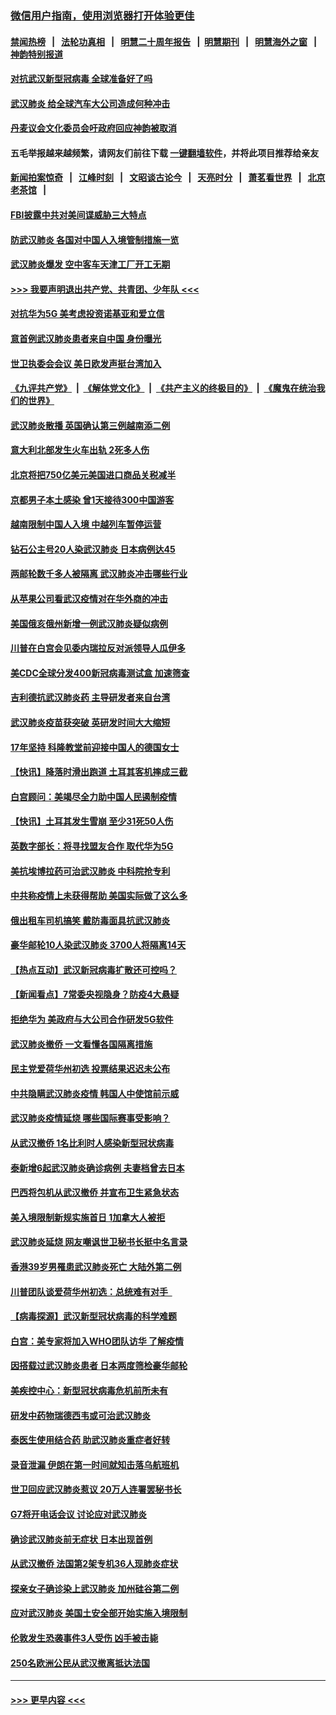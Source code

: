### [微信用户指南，使用浏览器打开体验更佳](https://github.com/gfw-breaker/banned-news1/blob/master/indexes/wechat-guide.md?t=0)
#### [禁闻热榜](热点新闻.md?t=0)  &nbsp;&nbsp;|&nbsp;&nbsp; [法轮功真相](https://github.com/gfw-breaker/truth/blob/master/README.md?t=0) &nbsp;&nbsp;|&nbsp;&nbsp; [明慧二十周年报告](https://github.com/gfw-breaker/mh-reports/blob/master/README.md?t=0) &nbsp;&nbsp;|&nbsp;&nbsp;[明慧期刊](https://github.com/gfw-breaker/mh-qikan) &nbsp;&nbsp;|&nbsp;&nbsp; [明慧海外之窗](https://github.com/gfw-breaker/mh-news/blob/master/README.md?t=0) &nbsp;&nbsp;|&nbsp;&nbsp; [神韵特别报道](https://github.com/gfw-breaker/mh-news/blob/master/shenyun.md?t=0)
#### [对抗武汉新型冠病毒 全球准备好了吗](../pages/nsc418/n11850142.md?t=02071002) 
#### [武汉肺炎 给全球汽车大公司造成何种冲击](../pages/nsc418/n11850056.md?t=02071002) 
#### [丹麦议会文化委员会吁政府回应神韵被取消](../pages/nsc418/n11849312.md?t=02071002) 
#### 五毛举报越来越频繁，请网友们前往下载 [一键翻墙软件](https://github.com/gfw-breaker/ssr-accounts)，并将此项目推荐给亲友
#### [新闻拍案惊奇](https://github.com/gfw-breaker/banned-news1/blob/master/pages/link4.md) &nbsp;&nbsp;|&nbsp;&nbsp; [江峰时刻](https://github.com/gfw-breaker/banned-news1/blob/master/pages/link4.md) &nbsp;&nbsp;|&nbsp;&nbsp; [文昭谈古论今](https://github.com/gfw-breaker/banned-news1/blob/master/pages/link4.md) &nbsp;&nbsp;|&nbsp;&nbsp; [天亮时分](https://github.com/gfw-breaker/banned-news1/blob/master/pages/link4.md) &nbsp;&nbsp;|&nbsp;&nbsp; [萧茗看世界](https://github.com/gfw-breaker/banned-news1/blob/master/pages/link4.md) &nbsp;&nbsp;|&nbsp;&nbsp; [北京老茶馆](https://github.com/gfw-breaker/banned-news1/blob/master/pages/link4.md) &nbsp;&nbsp;|&nbsp;&nbsp; 
#### [FBI披露中共对美间谍威胁三大特点](../pages/nsc418/n11849700.md?t=02071002) 
#### [防武汉肺炎 各国对中国人入境管制措施一览](../pages/nsc418/n11838726.md?t=02071002) 
#### [武汉肺炎爆发 空中客车天津工厂开工无期](../pages/nsc418/n11849634.md?t=02071002) 
#### [>>> 我要声明退出共产党、共青团、少年队 <<<](https://github.com/begood0513/goodnews/blob/master/quit/letter.md) 
#### [对抗华为5G 美考虑投资诺基亚和爱立信](../pages/nsc418/n11849510.md?t=02071002) 
#### [意首例武汉肺炎患者来自中国 身份曝光](../pages/nsc418/n11849454.md?t=02071002) 
#### [世卫执委会会议 美日欧发声挺台湾加入](../pages/nsc418/n11849433.md?t=02071002) 
#### [《九评共产党》](https://github.com/begood0513/9ping.md/blob/master/README.md) &nbsp;|&nbsp; [《解体党文化》](../../../../jtdwh.md/blob/master/README.md)  &nbsp;|&nbsp; [《共产主义的终极目的》](../../../../gczydzjmd.md/blob/master/README.md) &nbsp;|&nbsp; [《魔鬼在统治我们的世界》](../../../../mgztzwmdsj.md/blob/master/README.md) 
#### [武汉肺炎散播 英国确认第三例越南添二例](../pages/nsc418/n11849439.md?t=02071002) 
#### [意大利北部发生火车出轨 2死多人伤](../pages/nsc418/n11848999.md?t=02071002) 
#### [北京将把750亿美元美国进口商品关税减半](../pages/nsc418/n11848896.md?t=02071002) 
#### [京都男子本土感染 曾1天接待300中国游客](../pages/nsc418/n11848641.md?t=02071002) 
#### [越南限制中国人入境 中越列车暂停运营](../pages/nsc418/n11847844.md?t=02071002) 
#### [钻石公主号20人染武汉肺炎 日本病例达45](../pages/nsc418/n11847823.md?t=02071002) 
#### [两邮轮数千多人被隔离 武汉肺炎冲击哪些行业](../pages/nsc418/n11847456.md?t=02071002) 
#### [从苹果公司看武汉疫情对在华外商的冲击](../pages/nsc418/n11847586.md?t=02071002) 
#### [美国俄亥俄州新增一例武汉肺炎疑似病例](../pages/nsc418/n11847714.md?t=02071002) 
#### [川普在白宫会见委内瑞拉反对派领导人瓜伊多](../pages/nsc418/n11847391.md?t=02071002) 
#### [美CDC全球分发400新冠病毒测试盒 加速筛查](../pages/nsc418/n11847260.md?t=02071002) 
#### [吉利德抗武汉肺炎药 主导研发者来自台湾](../pages/nsc418/n11847064.md?t=02071002) 
#### [武汉肺炎疫苗获突破 英研发时间大大缩短](../pages/nsc418/n11846915.md?t=02071002) 
#### [17年坚持 科隆教堂前迎接中国人的德国女士](../pages/nsc418/n11846781.md?t=02071002) 
#### [【快讯】降落时滑出跑道 土耳其客机摔成三截](../pages/nsc418/n11847021.md?t=02071002) 
#### [白宫顾问：美竭尽全力助中国人民遏制疫情](../pages/nsc418/n11846756.md?t=02071002) 
#### [【快讯】土耳其发生雪崩 至少31死50人伤](../pages/nsc418/n11846680.md?t=02071002) 
#### [英数字部长：将寻找盟友合作 取代华为5G](../pages/nsc418/n11846485.md?t=02071002) 
#### [美抗埃博拉药可治武汉肺炎 中科院抢专利](../pages/nsc418/n11846409.md?t=02071002) 
#### [中共称疫情上未获得帮助 美国实际做了这么多](../pages/nsc418/n11846008.md?t=02071002) 
#### [俄出租车司机搞笑 戴防毒面具抗武汉肺炎](../pages/nsc418/n11845703.md?t=02071002) 
#### [豪华邮轮10人染武汉肺炎 3700人将隔离14天](../pages/nsc418/n11845543.md?t=02071002) 
#### [【热点互动】武汉新冠病毒扩散还可控吗？](../pages/nsc418/n11844750.md?t=02071002) 
#### [【新闻看点】7常委央视隐身？防疫4大悬疑](../pages/nsc418/n11844611.md?t=02071002) 
#### [拒绝华为 美政府与大公司合作研发5G软件](../pages/nsc418/n11844625.md?t=02071002) 
#### [武汉肺炎撤侨 一文看懂各国隔离措施](../pages/nsc418/n11844216.md?t=02071002) 
#### [民主党爱荷华州初选 投票结果迟迟未公布](../pages/nsc418/n11844207.md?t=02071002) 
#### [中共隐瞒武汉肺炎疫情 韩国人中使馆前示威](../pages/nsc418/n11844084.md?t=02071002) 
#### [武汉肺炎疫情延烧 哪些国际赛事受影响？](../pages/nsc418/n11843958.md?t=02071002) 
#### [从武汉撤侨 1名比利时人感染新型冠状病毒](../pages/nsc418/n11843977.md?t=02071002) 
#### [泰新增6起武汉肺炎确诊病例 夫妻档曾去日本](../pages/nsc418/n11843900.md?t=02071002) 
#### [巴西将包机从武汉撤侨 并宣布卫生紧急状态](../pages/nsc418/n11843418.md?t=02071002) 
#### [美入境限制新规实施首日 1加拿大人被拒](../pages/nsc418/n11843058.md?t=02071002) 
#### [武汉肺炎延烧 网友嘲讽世卫秘书长挺中名言录](../pages/nsc418/n11843056.md?t=02071002) 
#### [香港39岁男罹患武汉肺炎死亡 大陆外第二例](../pages/nsc418/n11843026.md?t=02071002) 
#### [川普团队谈爱荷华州初选：总统难有对手  ](../pages/nsc418/n11842867.md?t=02071002) 
#### [【病毒探源】武汉新型冠状病毒的科学难题](../pages/nsc418/n11842176.md?t=02071002) 
#### [白宫：美专家将加入WHO团队访华 了解疫情](../pages/nsc418/n11842198.md?t=02071002) 
#### [因搭载过武汉肺炎患者 日本两度筛检豪华邮轮](../pages/nsc418/n11842447.md?t=02071002) 
#### [美疾控中心：新型冠状病毒危机前所未有](../pages/nsc418/n11842406.md?t=02071002) 
#### [研发中药物瑞德西韦或可治武汉肺炎](../pages/nsc418/n11842100.md?t=02071002) 
#### [泰医生使用结合药 助武汉肺炎重症者好转](../pages/nsc418/n11842096.md?t=02071002) 
#### [录音泄漏 伊朗在第一时间就知击落乌航班机](../pages/nsc418/n11842002.md?t=02071002) 
#### [世卫回应武汉肺炎惹议 20万人连署罢秘书长](../pages/nsc418/n11841664.md?t=02071002) 
#### [G7将开电话会议 讨论应对武汉肺炎](../pages/nsc418/n11841658.md?t=02071002) 
#### [确诊武汉肺炎前无症状 日本出现首例](../pages/nsc418/n11841567.md?t=02071002) 
#### [从武汉撤侨 法国第2架专机36人现肺炎症状](../pages/nsc418/n11841382.md?t=02071002) 
#### [探亲女子确诊染上武汉肺炎 加州硅谷第二例](../pages/nsc418/n11839784.md?t=02071002) 
#### [应对武汉肺炎 美国土安全部开始实施入境限制](../pages/nsc418/n11839729.md?t=02071002) 
#### [伦敦发生恐袭事件3人受伤 凶手被击毙](../pages/nsc418/n11839442.md?t=02071002) 
#### [250名欧洲公民从武汉撤离抵达法国](../pages/nsc418/n11839438.md?t=02071002) 

----
#### [ >>> 更早内容 <<< ](../indexes/nsc418-earlier.md)
